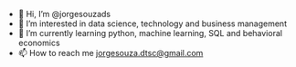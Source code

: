 - 👋 Hi, I’m @jorgesouzads
- 👀 I’m interested in data science, technology and business management
- 🌱 I’m currently learning python, machine learning, SQL and behavioral economics
- 📫 How to reach me jorgesouza.dtsc@gmail.com

<!---
jorgesouzads/jorgesouzads is a ✨ special ✨ repository because its `README.md` (this file) appears on your GitHub profile.
You can click the Preview link to take a look at your changes.
--->

